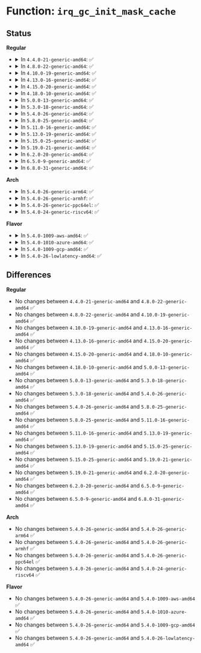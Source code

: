 # Function: <code>irq_gc_init_mask_cache</code>

## Status
<b>Regular</b>
<ul>
<li>
<details>
<summary>In <code>4.4.0-21-generic-amd64</code>: ✅</summary>

```c
void irq_gc_init_mask_cache(struct irq_chip_generic * gc, enum irq_gc_flags flags)
```

```json
{
  "name": "irq_gc_init_mask_cache",
  "collision_type": "Unique Static",
  "inline_type": "No",
  "funcs": [
    {
      "addr": 18446744071579758960,
      "name": "irq_gc_init_mask_cache",
      "external": false,
      "loc": "kernel/irq/generic-chip.c:245",
      "file": "kernel/irq/generic-chip.c",
      "inline": "seen, unknown",
      "caller_inline": [],
      "caller_func": [
        "kernel/irq/generic-chip.c:irq_map_generic_chip",
        "kernel/irq/generic-chip.c:irq_setup_generic_chip"
      ]
    }
  ],
  "symbols": [
    {
      "addr": 18446744071579758960,
      "name": "irq_gc_init_mask_cache",
      "section": ".text",
      "bind": "STB_LOCAL",
      "size": 195
    }
  ]
}
```
</details>
</li>
<li>
<details>
<summary>In <code>4.8.0-22-generic-amd64</code>: ✅</summary>

```c
void irq_gc_init_mask_cache(struct irq_chip_generic * gc, enum irq_gc_flags flags)
```

```json
{
  "name": "irq_gc_init_mask_cache",
  "collision_type": "Unique Static",
  "inline_type": "No",
  "funcs": [
    {
      "addr": 18446744071579781840,
      "name": "irq_gc_init_mask_cache",
      "external": false,
      "loc": "kernel/irq/generic-chip.c:245",
      "file": "kernel/irq/generic-chip.c",
      "inline": "seen, unknown",
      "caller_inline": [],
      "caller_func": [
        "kernel/irq/generic-chip.c:irq_setup_generic_chip",
        "kernel/irq/generic-chip.c:irq_map_generic_chip"
      ]
    }
  ],
  "symbols": [
    {
      "addr": 18446744071579781840,
      "name": "irq_gc_init_mask_cache",
      "section": ".text",
      "bind": "STB_LOCAL",
      "size": 211
    }
  ]
}
```
</details>
</li>
<li>
<details>
<summary>In <code>4.10.0-19-generic-amd64</code>: ✅</summary>

```c
void irq_gc_init_mask_cache(struct irq_chip_generic * gc, enum irq_gc_flags flags)
```

```json
{
  "name": "irq_gc_init_mask_cache",
  "collision_type": "Unique Static",
  "inline_type": "No",
  "funcs": [
    {
      "addr": 18446744071579808576,
      "name": "irq_gc_init_mask_cache",
      "external": false,
      "loc": "kernel/irq/generic-chip.c:245",
      "file": "kernel/irq/generic-chip.c",
      "inline": "seen, unknown",
      "caller_inline": [],
      "caller_func": [
        "kernel/irq/generic-chip.c:irq_setup_generic_chip",
        "kernel/irq/generic-chip.c:irq_map_generic_chip"
      ]
    }
  ],
  "symbols": [
    {
      "addr": 18446744071579808576,
      "name": "irq_gc_init_mask_cache",
      "section": ".text",
      "bind": "STB_LOCAL",
      "size": 211
    }
  ]
}
```
</details>
</li>
<li>
<details>
<summary>In <code>4.13.0-16-generic-amd64</code>: ✅</summary>

```c
void irq_gc_init_mask_cache(struct irq_chip_generic * gc, enum irq_gc_flags flags)
```

```json
{
  "name": "irq_gc_init_mask_cache",
  "collision_type": "Unique Static",
  "inline_type": "No",
  "funcs": [
    {
      "addr": 18446744071579806784,
      "name": "irq_gc_init_mask_cache",
      "external": false,
      "loc": "kernel/irq/generic-chip.c:244",
      "file": "kernel/irq/generic-chip.c",
      "inline": "seen, unknown",
      "caller_inline": [],
      "caller_func": [
        "kernel/irq/generic-chip.c:irq_setup_generic_chip",
        "kernel/irq/generic-chip.c:irq_map_generic_chip"
      ]
    }
  ],
  "symbols": [
    {
      "addr": 18446744071579806784,
      "name": "irq_gc_init_mask_cache",
      "section": ".text",
      "bind": "STB_LOCAL",
      "size": 173
    }
  ]
}
```
</details>
</li>
<li>
<details>
<summary>In <code>4.15.0-20-generic-amd64</code>: ✅</summary>

```c
void irq_gc_init_mask_cache(struct irq_chip_generic * gc, enum irq_gc_flags flags)
```

```json
{
  "name": "irq_gc_init_mask_cache",
  "collision_type": "Unique Static",
  "inline_type": "No",
  "funcs": [
    {
      "addr": 18446744071579840912,
      "name": "irq_gc_init_mask_cache",
      "external": false,
      "loc": "kernel/irq/generic-chip.c:253",
      "file": "kernel/irq/generic-chip.c",
      "inline": "seen, unknown",
      "caller_inline": [],
      "caller_func": [
        "kernel/irq/generic-chip.c:irq_setup_generic_chip",
        "kernel/irq/generic-chip.c:irq_map_generic_chip"
      ]
    }
  ],
  "symbols": [
    {
      "addr": 18446744071579840912,
      "name": "irq_gc_init_mask_cache",
      "section": ".text",
      "bind": "STB_LOCAL",
      "size": 176
    }
  ]
}
```
</details>
</li>
<li>
<details>
<summary>In <code>4.18.0-10-generic-amd64</code>: ✅</summary>

```c
void irq_gc_init_mask_cache(struct irq_chip_generic * gc, enum irq_gc_flags flags)
```

```json
{
  "name": "irq_gc_init_mask_cache",
  "collision_type": "Unique Static",
  "inline_type": "No",
  "funcs": [
    {
      "addr": 18446744071579874336,
      "name": "irq_gc_init_mask_cache",
      "external": false,
      "loc": "kernel/irq/generic-chip.c:254",
      "file": "kernel/irq/generic-chip.c",
      "inline": "seen, unknown",
      "caller_inline": [],
      "caller_func": [
        "kernel/irq/generic-chip.c:irq_setup_generic_chip",
        "kernel/irq/generic-chip.c:irq_map_generic_chip"
      ]
    }
  ],
  "symbols": [
    {
      "addr": 18446744071579874336,
      "name": "irq_gc_init_mask_cache",
      "section": ".text",
      "bind": "STB_LOCAL",
      "size": 184
    }
  ]
}
```
</details>
</li>
<li>
<details>
<summary>In <code>5.0.0-13-generic-amd64</code>: ✅</summary>

```c
void irq_gc_init_mask_cache(struct irq_chip_generic * gc, enum irq_gc_flags flags)
```

```json
{
  "name": "irq_gc_init_mask_cache",
  "collision_type": "Unique Static",
  "inline_type": "No",
  "funcs": [
    {
      "addr": 18446744071579921376,
      "name": "irq_gc_init_mask_cache",
      "external": false,
      "loc": "kernel/irq/generic-chip.c:254",
      "file": "kernel/irq/generic-chip.c",
      "inline": "seen, unknown",
      "caller_inline": [],
      "caller_func": [
        "kernel/irq/generic-chip.c:irq_setup_generic_chip",
        "kernel/irq/generic-chip.c:irq_map_generic_chip"
      ]
    }
  ],
  "symbols": [
    {
      "addr": 18446744071579921376,
      "name": "irq_gc_init_mask_cache",
      "section": ".text",
      "bind": "STB_LOCAL",
      "size": 184
    }
  ]
}
```
</details>
</li>
<li>
<details>
<summary>In <code>5.3.0-18-generic-amd64</code>: ✅</summary>

```c
void irq_gc_init_mask_cache(struct irq_chip_generic * gc, enum irq_gc_flags flags)
```

```json
{
  "name": "irq_gc_init_mask_cache",
  "collision_type": "Unique Static",
  "inline_type": "No",
  "funcs": [
    {
      "addr": 18446744071579959744,
      "name": "irq_gc_init_mask_cache",
      "external": false,
      "loc": "kernel/irq/generic-chip.c:254",
      "file": "kernel/irq/generic-chip.c",
      "inline": "seen, unknown",
      "caller_inline": [],
      "caller_func": [
        "kernel/irq/generic-chip.c:irq_setup_generic_chip",
        "kernel/irq/generic-chip.c:irq_map_generic_chip"
      ]
    }
  ],
  "symbols": [
    {
      "addr": 18446744071579959744,
      "name": "irq_gc_init_mask_cache",
      "section": ".text",
      "bind": "STB_LOCAL",
      "size": 180
    }
  ]
}
```
</details>
</li>
<li>
<details>
<summary>In <code>5.4.0-26-generic-amd64</code>: ✅</summary>

```c
void irq_gc_init_mask_cache(struct irq_chip_generic * gc, enum irq_gc_flags flags)
```

```json
{
  "name": "irq_gc_init_mask_cache",
  "collision_type": "Unique Static",
  "inline_type": "No",
  "funcs": [
    {
      "addr": 18446744071580009504,
      "name": "irq_gc_init_mask_cache",
      "external": false,
      "loc": "kernel/irq/generic-chip.c:254",
      "file": "kernel/irq/generic-chip.c",
      "inline": "seen, unknown",
      "caller_inline": [],
      "caller_func": [
        "kernel/irq/generic-chip.c:irq_setup_generic_chip",
        "kernel/irq/generic-chip.c:irq_map_generic_chip"
      ]
    }
  ],
  "symbols": [
    {
      "addr": 18446744071580009504,
      "name": "irq_gc_init_mask_cache",
      "section": ".text",
      "bind": "STB_LOCAL",
      "size": 180
    }
  ]
}
```
</details>
</li>
<li>
<details>
<summary>In <code>5.8.0-25-generic-amd64</code>: ✅</summary>

```c
void irq_gc_init_mask_cache(struct irq_chip_generic * gc, enum irq_gc_flags flags)
```

```json
{
  "name": "irq_gc_init_mask_cache",
  "collision_type": "Unique Static",
  "inline_type": "No",
  "funcs": [
    {
      "addr": 18446744071580059472,
      "name": "irq_gc_init_mask_cache",
      "external": false,
      "loc": "kernel/irq/generic-chip.c:254",
      "file": "kernel/irq/generic-chip.c",
      "inline": "seen, unknown",
      "caller_inline": [],
      "caller_func": [
        "kernel/irq/generic-chip.c:irq_setup_generic_chip",
        "kernel/irq/generic-chip.c:irq_map_generic_chip"
      ]
    }
  ],
  "symbols": [
    {
      "addr": 18446744071580059472,
      "name": "irq_gc_init_mask_cache",
      "section": ".text",
      "bind": "STB_LOCAL",
      "size": 190
    }
  ]
}
```
</details>
</li>
<li>
<details>
<summary>In <code>5.11.0-16-generic-amd64</code>: ✅</summary>

```c
void irq_gc_init_mask_cache(struct irq_chip_generic * gc, enum irq_gc_flags flags)
```

```json
{
  "name": "irq_gc_init_mask_cache",
  "collision_type": "Unique Static",
  "inline_type": "No",
  "funcs": [
    {
      "addr": 18446744071580041360,
      "name": "irq_gc_init_mask_cache",
      "external": false,
      "loc": "kernel/irq/generic-chip.c:254",
      "file": "kernel/irq/generic-chip.c",
      "inline": "seen, unknown",
      "caller_inline": [],
      "caller_func": [
        "kernel/irq/generic-chip.c:irq_setup_generic_chip",
        "kernel/irq/generic-chip.c:irq_map_generic_chip"
      ]
    }
  ],
  "symbols": [
    {
      "addr": 18446744071580041360,
      "name": "irq_gc_init_mask_cache",
      "section": ".text",
      "bind": "STB_LOCAL",
      "size": 190
    }
  ]
}
```
</details>
</li>
<li>
<details>
<summary>In <code>5.13.0-19-generic-amd64</code>: ✅</summary>

```c
void irq_gc_init_mask_cache(struct irq_chip_generic * gc, enum irq_gc_flags flags)
```

```json
{
  "name": "irq_gc_init_mask_cache",
  "collision_type": "Unique Static",
  "inline_type": "No",
  "funcs": [
    {
      "addr": 18446744071580042208,
      "name": "irq_gc_init_mask_cache",
      "external": false,
      "loc": "kernel/irq/generic-chip.c:255",
      "file": "kernel/irq/generic-chip.c",
      "inline": "seen, unknown",
      "caller_inline": [],
      "caller_func": [
        "kernel/irq/generic-chip.c:irq_setup_generic_chip",
        "kernel/irq/generic-chip.c:irq_map_generic_chip"
      ]
    }
  ],
  "symbols": [
    {
      "addr": 18446744071580042208,
      "name": "irq_gc_init_mask_cache",
      "section": ".text",
      "bind": "STB_LOCAL",
      "size": 190
    }
  ]
}
```
</details>
</li>
<li>
<details>
<summary>In <code>5.15.0-25-generic-amd64</code>: ✅</summary>

```c
void irq_gc_init_mask_cache(struct irq_chip_generic * gc, enum irq_gc_flags flags)
```

```json
{
  "name": "irq_gc_init_mask_cache",
  "collision_type": "Unique Static",
  "inline_type": "No",
  "funcs": [
    {
      "addr": 18446744071580174816,
      "name": "irq_gc_init_mask_cache",
      "external": false,
      "loc": "kernel/irq/generic-chip.c:254",
      "file": "kernel/irq/generic-chip.c",
      "inline": "seen, unknown",
      "caller_inline": [],
      "caller_func": [
        "kernel/irq/generic-chip.c:irq_setup_generic_chip",
        "kernel/irq/generic-chip.c:irq_map_generic_chip"
      ]
    }
  ],
  "symbols": [
    {
      "addr": 18446744071580174816,
      "name": "irq_gc_init_mask_cache",
      "section": ".text",
      "bind": "STB_LOCAL",
      "size": 190
    }
  ]
}
```
</details>
</li>
<li>
<details>
<summary>In <code>5.19.0-21-generic-amd64</code>: ✅</summary>

```c
void irq_gc_init_mask_cache(struct irq_chip_generic * gc, enum irq_gc_flags flags)
```

```json
{
  "name": "irq_gc_init_mask_cache",
  "collision_type": "Unique Static",
  "inline_type": "No",
  "funcs": [
    {
      "addr": 18446744071580322240,
      "name": "irq_gc_init_mask_cache",
      "external": false,
      "loc": "kernel/irq/generic-chip.c:257",
      "file": "kernel/irq/generic-chip.c",
      "inline": "seen, unknown",
      "caller_inline": [],
      "caller_func": [
        "kernel/irq/generic-chip.c:irq_setup_generic_chip",
        "kernel/irq/generic-chip.c:irq_map_generic_chip"
      ]
    }
  ],
  "symbols": [
    {
      "addr": 18446744071580322240,
      "name": "irq_gc_init_mask_cache",
      "section": ".text",
      "bind": "STB_LOCAL",
      "size": 204
    }
  ]
}
```
</details>
</li>
<li>
<details>
<summary>In <code>6.2.0-20-generic-amd64</code>: ✅</summary>

```c
void irq_gc_init_mask_cache(struct irq_chip_generic * gc, enum irq_gc_flags flags)
```

```json
{
  "name": "irq_gc_init_mask_cache",
  "collision_type": "Unique Static",
  "inline_type": "No",
  "funcs": [
    {
      "addr": 18446744071580537280,
      "name": "irq_gc_init_mask_cache",
      "external": false,
      "loc": "kernel/irq/generic-chip.c:257",
      "file": "kernel/irq/generic-chip.c",
      "inline": "seen, unknown",
      "caller_inline": [],
      "caller_func": [
        "kernel/irq/generic-chip.c:irq_setup_generic_chip",
        "kernel/irq/generic-chip.c:irq_map_generic_chip"
      ]
    }
  ],
  "symbols": [
    {
      "addr": 18446744071580537280,
      "name": "irq_gc_init_mask_cache",
      "section": ".text",
      "bind": "STB_LOCAL",
      "size": 204
    }
  ]
}
```
</details>
</li>
<li>
<details>
<summary>In <code>6.5.0-9-generic-amd64</code>: ✅</summary>

```c
void irq_gc_init_mask_cache(struct irq_chip_generic * gc, enum irq_gc_flags flags)
```

```json
{
  "name": "irq_gc_init_mask_cache",
  "collision_type": "Unique Static",
  "inline_type": "No",
  "funcs": [
    {
      "addr": 18446744071580610640,
      "name": "irq_gc_init_mask_cache",
      "external": false,
      "loc": "kernel/irq/generic-chip.c:257",
      "file": "kernel/irq/generic-chip.c",
      "inline": "seen, unknown",
      "caller_inline": [],
      "caller_func": [
        "kernel/irq/generic-chip.c:irq_setup_generic_chip",
        "kernel/irq/generic-chip.c:irq_map_generic_chip"
      ]
    }
  ],
  "symbols": [
    {
      "addr": 18446744071580610640,
      "name": "irq_gc_init_mask_cache",
      "section": ".text",
      "bind": "STB_LOCAL",
      "size": 204
    }
  ]
}
```
</details>
</li>
<li>
<details>
<summary>In <code>6.8.0-31-generic-amd64</code>: ✅</summary>

```c
void irq_gc_init_mask_cache(struct irq_chip_generic * gc, enum irq_gc_flags flags)
```

```json
{
  "name": "irq_gc_init_mask_cache",
  "collision_type": "Unique Static",
  "inline_type": "No",
  "funcs": [
    {
      "addr": 18446744071580675152,
      "name": "irq_gc_init_mask_cache",
      "external": false,
      "loc": "kernel/irq/generic-chip.c:261",
      "file": "kernel/irq/generic-chip.c",
      "inline": "seen, unknown",
      "caller_inline": [],
      "caller_func": [
        "kernel/irq/generic-chip.c:irq_setup_generic_chip",
        "kernel/irq/generic-chip.c:irq_map_generic_chip"
      ]
    }
  ],
  "symbols": [
    {
      "addr": 18446744071580675152,
      "name": "irq_gc_init_mask_cache",
      "section": ".text",
      "bind": "STB_LOCAL",
      "size": 204
    }
  ]
}
```
</details>
</li>
</ul>
<b>Arch</b>
<ul>
<li>
<details>
<summary>In <code>5.4.0-26-generic-arm64</code>: ✅</summary>

```c
void irq_gc_init_mask_cache(struct irq_chip_generic * gc, enum irq_gc_flags flags)
```

```json
{
  "name": "irq_gc_init_mask_cache",
  "collision_type": "Unique Static",
  "inline_type": "No",
  "funcs": [
    {
      "addr": 18446603336491207760,
      "name": "irq_gc_init_mask_cache",
      "external": false,
      "loc": "kernel/irq/generic-chip.c:254",
      "file": "kernel/irq/generic-chip.c",
      "inline": "seen, unknown",
      "caller_inline": [],
      "caller_func": [
        "kernel/irq/generic-chip.c:irq_setup_generic_chip",
        "kernel/irq/generic-chip.c:irq_map_generic_chip"
      ]
    }
  ],
  "symbols": [
    {
      "addr": 18446603336491207760,
      "name": "irq_gc_init_mask_cache",
      "section": ".text",
      "bind": "STB_LOCAL",
      "size": 208
    }
  ]
}
```
</details>
</li>
<li>
<details>
<summary>In <code>5.4.0-26-generic-armhf</code>: ✅</summary>

```c
void irq_gc_init_mask_cache(struct irq_chip_generic * gc, enum irq_gc_flags flags)
```

```json
{
  "name": "irq_gc_init_mask_cache",
  "collision_type": "Unique Static",
  "inline_type": "No",
  "funcs": [
    {
      "addr": 3225225452,
      "name": "irq_gc_init_mask_cache",
      "external": false,
      "loc": "kernel/irq/generic-chip.c:254",
      "file": "kernel/irq/generic-chip.c",
      "inline": "seen, unknown",
      "caller_inline": [],
      "caller_func": [
        "kernel/irq/generic-chip.c:irq_setup_generic_chip",
        "kernel/irq/generic-chip.c:irq_map_generic_chip"
      ]
    }
  ],
  "symbols": [
    {
      "addr": 3225225452,
      "name": "irq_gc_init_mask_cache",
      "section": ".text",
      "bind": "STB_LOCAL",
      "size": 144
    }
  ]
}
```
</details>
</li>
<li>
<details>
<summary>In <code>5.4.0-26-generic-ppc64el</code>: ✅</summary>

```c
void irq_gc_init_mask_cache(struct irq_chip_generic * gc, enum irq_gc_flags flags)
```

```json
{
  "name": "irq_gc_init_mask_cache",
  "collision_type": "Unique Static",
  "inline_type": "No",
  "funcs": [
    {
      "addr": 13835058055284111968,
      "name": "irq_gc_init_mask_cache",
      "external": false,
      "loc": "kernel/irq/generic-chip.c:254",
      "file": "kernel/irq/generic-chip.c",
      "inline": "seen, unknown",
      "caller_inline": [],
      "caller_func": [
        "kernel/irq/generic-chip.c:irq_setup_generic_chip",
        "kernel/irq/generic-chip.c:irq_map_generic_chip"
      ]
    }
  ],
  "symbols": [
    {
      "addr": 13835058055284111968,
      "name": "irq_gc_init_mask_cache",
      "section": ".text",
      "bind": "STB_LOCAL",
      "size": 376
    }
  ]
}
```
</details>
</li>
<li>
<details>
<summary>In <code>5.4.0-24-generic-riscv64</code>: ✅</summary>

```c
void irq_gc_init_mask_cache(struct irq_chip_generic * gc, enum irq_gc_flags flags)
```

```json
{
  "name": "irq_gc_init_mask_cache",
  "collision_type": "Unique Static",
  "inline_type": "No",
  "funcs": [
    {
      "addr": 18446743936271747792,
      "name": "irq_gc_init_mask_cache",
      "external": false,
      "loc": "kernel/irq/generic-chip.c:254",
      "file": "kernel/irq/generic-chip.c",
      "inline": "seen, unknown",
      "caller_inline": [],
      "caller_func": [
        "kernel/irq/generic-chip.c:irq_setup_generic_chip",
        "kernel/irq/generic-chip.c:irq_map_generic_chip"
      ]
    }
  ],
  "symbols": [
    {
      "addr": 18446743936271747792,
      "name": "irq_gc_init_mask_cache",
      "section": ".text",
      "bind": "STB_LOCAL",
      "size": 164
    }
  ]
}
```
</details>
</li>
</ul>
<b>Flavor</b>
<ul>
<li>
<details>
<summary>In <code>5.4.0-1009-aws-amd64</code>: ✅</summary>

```c
void irq_gc_init_mask_cache(struct irq_chip_generic * gc, enum irq_gc_flags flags)
```

```json
{
  "name": "irq_gc_init_mask_cache",
  "collision_type": "Unique Static",
  "inline_type": "No",
  "funcs": [
    {
      "addr": 18446744071579978240,
      "name": "irq_gc_init_mask_cache",
      "external": false,
      "loc": "kernel/irq/generic-chip.c:254",
      "file": "kernel/irq/generic-chip.c",
      "inline": "seen, unknown",
      "caller_inline": [],
      "caller_func": [
        "kernel/irq/generic-chip.c:irq_setup_generic_chip",
        "kernel/irq/generic-chip.c:irq_map_generic_chip"
      ]
    }
  ],
  "symbols": [
    {
      "addr": 18446744071579978240,
      "name": "irq_gc_init_mask_cache",
      "section": ".text",
      "bind": "STB_LOCAL",
      "size": 180
    }
  ]
}
```
</details>
</li>
<li>
<details>
<summary>In <code>5.4.0-1010-azure-amd64</code>: ✅</summary>

```c
void irq_gc_init_mask_cache(struct irq_chip_generic * gc, enum irq_gc_flags flags)
```

```json
{
  "name": "irq_gc_init_mask_cache",
  "collision_type": "Unique Static",
  "inline_type": "No",
  "funcs": [
    {
      "addr": 18446744071579916048,
      "name": "irq_gc_init_mask_cache",
      "external": false,
      "loc": "kernel/irq/generic-chip.c:254",
      "file": "kernel/irq/generic-chip.c",
      "inline": "seen, unknown",
      "caller_inline": [],
      "caller_func": [
        "kernel/irq/generic-chip.c:irq_setup_generic_chip",
        "kernel/irq/generic-chip.c:irq_map_generic_chip"
      ]
    }
  ],
  "symbols": [
    {
      "addr": 18446744071579916048,
      "name": "irq_gc_init_mask_cache",
      "section": ".text",
      "bind": "STB_LOCAL",
      "size": 180
    }
  ]
}
```
</details>
</li>
<li>
<details>
<summary>In <code>5.4.0-1009-gcp-amd64</code>: ✅</summary>

```c
void irq_gc_init_mask_cache(struct irq_chip_generic * gc, enum irq_gc_flags flags)
```

```json
{
  "name": "irq_gc_init_mask_cache",
  "collision_type": "Unique Static",
  "inline_type": "No",
  "funcs": [
    {
      "addr": 18446744071579969776,
      "name": "irq_gc_init_mask_cache",
      "external": false,
      "loc": "kernel/irq/generic-chip.c:254",
      "file": "kernel/irq/generic-chip.c",
      "inline": "seen, unknown",
      "caller_inline": [],
      "caller_func": [
        "kernel/irq/generic-chip.c:irq_setup_generic_chip",
        "kernel/irq/generic-chip.c:irq_map_generic_chip"
      ]
    }
  ],
  "symbols": [
    {
      "addr": 18446744071579969776,
      "name": "irq_gc_init_mask_cache",
      "section": ".text",
      "bind": "STB_LOCAL",
      "size": 180
    }
  ]
}
```
</details>
</li>
<li>
<details>
<summary>In <code>5.4.0-26-lowlatency-amd64</code>: ✅</summary>

```c
void irq_gc_init_mask_cache(struct irq_chip_generic * gc, enum irq_gc_flags flags)
```

```json
{
  "name": "irq_gc_init_mask_cache",
  "collision_type": "Unique Static",
  "inline_type": "No",
  "funcs": [
    {
      "addr": 18446744071580016768,
      "name": "irq_gc_init_mask_cache",
      "external": false,
      "loc": "kernel/irq/generic-chip.c:254",
      "file": "kernel/irq/generic-chip.c",
      "inline": "seen, unknown",
      "caller_inline": [],
      "caller_func": [
        "kernel/irq/generic-chip.c:irq_setup_generic_chip",
        "kernel/irq/generic-chip.c:irq_map_generic_chip"
      ]
    }
  ],
  "symbols": [
    {
      "addr": 18446744071580016768,
      "name": "irq_gc_init_mask_cache",
      "section": ".text",
      "bind": "STB_LOCAL",
      "size": 180
    }
  ]
}
```
</details>
</li>
</ul>

## Differences
<b>Regular</b>
<ul>
<li>
No changes between <code>4.4.0-21-generic-amd64</code> and <code>4.8.0-22-generic-amd64</code> ✅
</li>
<li>
No changes between <code>4.8.0-22-generic-amd64</code> and <code>4.10.0-19-generic-amd64</code> ✅
</li>
<li>
No changes between <code>4.10.0-19-generic-amd64</code> and <code>4.13.0-16-generic-amd64</code> ✅
</li>
<li>
No changes between <code>4.13.0-16-generic-amd64</code> and <code>4.15.0-20-generic-amd64</code> ✅
</li>
<li>
No changes between <code>4.15.0-20-generic-amd64</code> and <code>4.18.0-10-generic-amd64</code> ✅
</li>
<li>
No changes between <code>4.18.0-10-generic-amd64</code> and <code>5.0.0-13-generic-amd64</code> ✅
</li>
<li>
No changes between <code>5.0.0-13-generic-amd64</code> and <code>5.3.0-18-generic-amd64</code> ✅
</li>
<li>
No changes between <code>5.3.0-18-generic-amd64</code> and <code>5.4.0-26-generic-amd64</code> ✅
</li>
<li>
No changes between <code>5.4.0-26-generic-amd64</code> and <code>5.8.0-25-generic-amd64</code> ✅
</li>
<li>
No changes between <code>5.8.0-25-generic-amd64</code> and <code>5.11.0-16-generic-amd64</code> ✅
</li>
<li>
No changes between <code>5.11.0-16-generic-amd64</code> and <code>5.13.0-19-generic-amd64</code> ✅
</li>
<li>
No changes between <code>5.13.0-19-generic-amd64</code> and <code>5.15.0-25-generic-amd64</code> ✅
</li>
<li>
No changes between <code>5.15.0-25-generic-amd64</code> and <code>5.19.0-21-generic-amd64</code> ✅
</li>
<li>
No changes between <code>5.19.0-21-generic-amd64</code> and <code>6.2.0-20-generic-amd64</code> ✅
</li>
<li>
No changes between <code>6.2.0-20-generic-amd64</code> and <code>6.5.0-9-generic-amd64</code> ✅
</li>
<li>
No changes between <code>6.5.0-9-generic-amd64</code> and <code>6.8.0-31-generic-amd64</code> ✅
</li>
</ul>
<b>Arch</b>
<ul>
<li>
No changes between <code>5.4.0-26-generic-amd64</code> and <code>5.4.0-26-generic-arm64</code> ✅
</li>
<li>
No changes between <code>5.4.0-26-generic-amd64</code> and <code>5.4.0-26-generic-armhf</code> ✅
</li>
<li>
No changes between <code>5.4.0-26-generic-amd64</code> and <code>5.4.0-26-generic-ppc64el</code> ✅
</li>
<li>
No changes between <code>5.4.0-26-generic-amd64</code> and <code>5.4.0-24-generic-riscv64</code> ✅
</li>
</ul>
<b>Flavor</b>
<ul>
<li>
No changes between <code>5.4.0-26-generic-amd64</code> and <code>5.4.0-1009-aws-amd64</code> ✅
</li>
<li>
No changes between <code>5.4.0-26-generic-amd64</code> and <code>5.4.0-1010-azure-amd64</code> ✅
</li>
<li>
No changes between <code>5.4.0-26-generic-amd64</code> and <code>5.4.0-1009-gcp-amd64</code> ✅
</li>
<li>
No changes between <code>5.4.0-26-generic-amd64</code> and <code>5.4.0-26-lowlatency-amd64</code> ✅
</li>
</ul>
